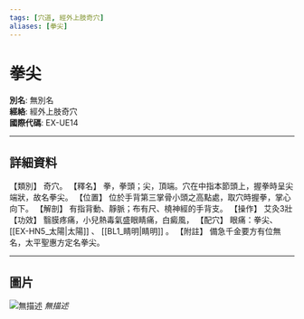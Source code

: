 ```yaml
---
tags: [穴道, 經外上肢奇穴]
aliases: [拳尖]
---
```


# 拳尖

**別名**: 無別名  
**經絡**: 經外上肢奇穴  
**國際代碼**: EX-UE14  

---

## 詳細資料
【類別】
奇穴。
【釋名】
拳，拳頭；尖，頂端。穴在中指本節頭上，握拳時呈尖端狀，故名拳尖。
【位置】
位於手背第三掌骨小頭之高點處，取穴時握拳，掌心向下。
【解剖】
有指背動、靜脈；布有尺、橈神經的手背支。
【操作】
艾灸3壯
【功效】
翳膜疼痛，小兒熱毒氣盛眼睛痛，白癜風，
【配穴】
眼痛：拳尖、 [[EX-HN5_太陽|太陽]] 、 [[BL1_睛明|睛明]] 。
【附註】
備急千金要方有位無名，太平聖惠方定名拳尖。

---

## 圖片
![無描述](https://yibian.hopto.org/pic/shu16/456.gif)
_無描述_

